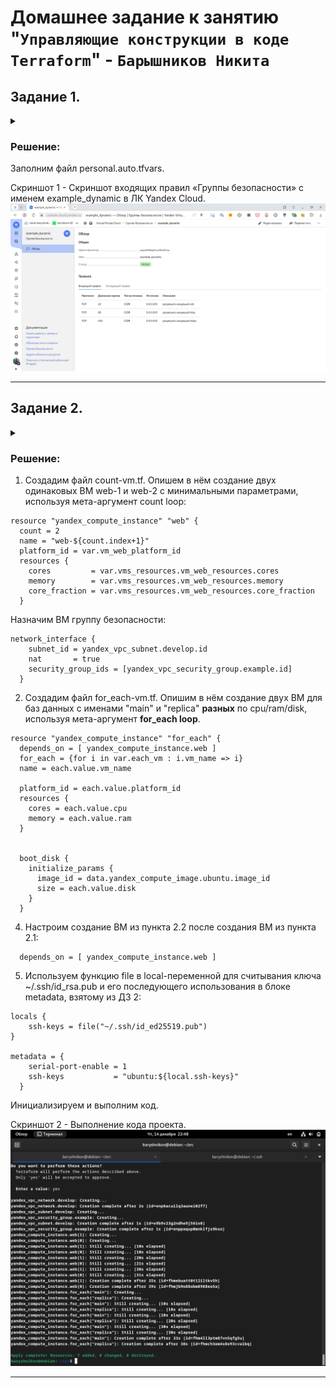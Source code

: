 # Домашнее задание к занятию "`Управляющие конструкции в коде Terraform`" - `Барышников Никита`


## Задание 1.
<details>
	<summary></summary>
      <br>

1. Изучите проект.
2. Заполните файл personal.auto.tfvars.
3. Инициализируйте проект, выполните код. Он выполнится, даже если доступа к preview нет.

Примечание. Если у вас не активирован preview-доступ к функционалу «Группы безопасности» в Yandex Cloud, запросите доступ у поддержки облачного провайдера. Обычно его выдают в течение 24-х часов.

Приложите скриншот входящих правил «Группы безопасности» в ЛК Yandex Cloud или скриншот отказа в предоставлении доступа к preview-версии.

</details>

### Решение:

Заполним файл personal.auto.tfvars.

Скриншот 1 - Скриншот входящих правил «Группы безопасности» с именем example_dynamic в ЛК Yandex Cloud.
![Скриншот-1](/TER-35/ter/17.3-ter-03/img/17.3.1_Скриншот_входящих_правил_Группы_безопасности_в_ЛК_Yandex_Cloud.png)

---

## Задание 2.
<details>
	<summary></summary>
      <br>

1. Создайте файл count-vm.tf. Опишите в нём создание двух **одинаковых** ВМ  web-1 и web-2 (не web-0 и web-1) с минимальными параметрами, используя мета-аргумент **count loop**. Назначьте ВМ созданную в первом задании группу безопасности.(как это сделать узнайте в документации провайдера yandex/compute_instance )
2. Создайте файл for_each-vm.tf. Опишите в нём создание двух ВМ для баз данных с именами "main" и "replica" **разных** по cpu/ram/disk , используя мета-аргумент **for_each loop**. Используйте для обеих ВМ одну общую переменную типа:
```
variable "each_vm" {
  type = list(object({  vm_name=string, cpu=number, ram=number, disk=number }))
}
```  
При желании внесите в переменную все возможные параметры.
4. ВМ из пункта 2.1 должны создаваться после создания ВМ из пункта 2.2.
5. Используйте функцию file в local-переменной для считывания ключа ~/.ssh/id_rsa.pub и его последующего использования в блоке metadata, взятому из ДЗ 2.
6. Инициализируйте проект, выполните код.

</details>

### Решение:

1. Создадим файл count-vm.tf. Опишем в нём создание двух одинаковых ВМ web-1 и web-2 с минимальными параметрами, используя мета-аргумент count loop:

```HCL
resource "yandex_compute_instance" "web" {
  count = 2
  name = "web-${count.index+1}"
  platform_id = var.vm_web_platform_id
  resources {
    cores         = var.vms_resources.vm_web_resources.cores
    memory        = var.vms_resources.vm_web_resources.memory
    core_fraction = var.vms_resources.vm_web_resources.core_fraction
  }
```

Назначим ВМ группу безопасности:

```HCL
network_interface {
    subnet_id = yandex_vpc_subnet.develop.id
    nat       = true
    security_group_ids = [yandex_vpc_security_group.example.id]
  }
```

2. Создадим файл for_each-vm.tf. Опишим в нём создание двух ВМ для баз данных с именами "main" и "replica" **разных** по cpu/ram/disk, используя мета-аргумент **for_each loop**. 

```HCL
resource "yandex_compute_instance" "for_each" {
  depends_on = [ yandex_compute_instance.web ]
  for_each = {for i in var.each_vm : i.vm_name => i}
  name = each.value.vm_name

  platform_id = each.value.platform_id
  resources {
    cores = each.value.cpu
    memory = each.value.ram
  }


  boot_disk {
    initialize_params {
      image_id = data.yandex_compute_image.ubuntu.image_id
      size = each.value.disk
    }
  }
```

4. Настроим создание ВМ из пункта 2.2 после создания ВМ из пункта 2.1:

```HCL
  depends_on = [ yandex_compute_instance.web ]
```

5. Используем функцию file в local-переменной для считывания ключа ~/.ssh/id_rsa.pub и его последующего использования в блоке metadata, взятому из ДЗ 2:

```HCL
locals {
    ssh-keys = file("~/.ssh/id_ed25519.pub")
}

metadata = {
    serial-port-enable = 1
    ssh-keys           = "ubuntu:${local.ssh-keys}"
  }
```

Инициализируем и выполним код.

Скриншот 2 - Выполнение кода проекта.
![Скриншот-2](/TER-35/ter/17.3-ter-03/img/17.3.2_Выполнение_кода_проекта.png)

---
